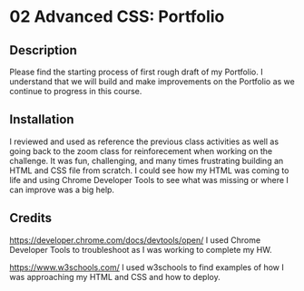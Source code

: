 # 02 Advanced CSS: Portfolio

## Description
Please find the starting process of first rough draft of my Portfolio.
I understand that we will build and make improvements on the Portfolio as we continue to progress in this course.

## Installation
I reviewed and used as reference the previous class activities as well as going back to the zoom class for reinforecement when working on the
challenge. It was fun, challenging, and many times frustrating building an HTML and CSS file from scratch. I could see how my HTML was coming to 
life and using Chrome Developer Tools to see what was missing or where I can improve was a big help. 

## Credits
https://developer.chrome.com/docs/devtools/open/
I used Chrome Developer Tools to troubleshoot as I was working to complete my HW.

https://www.w3schools.com/
I used w3schools to find examples of how I was approaching my HTML and CSS and how to deploy. 
